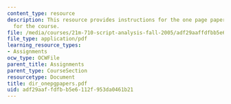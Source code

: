 ```yaml
---
content_type: resource
description: This resource provides instructions for the one page papers to be done
  for the course.
file: /media/courses/21m-710-script-analysis-fall-2005/adf29aaffdfbb5e6112f953da0461b21_dir_onepgpapers.pdf
file_type: application/pdf
learning_resource_types:
- Assignments
ocw_type: OCWFile
parent_title: Assignments
parent_type: CourseSection
resourcetype: Document
title: dir_onepgpapers.pdf
uid: adf29aaf-fdfb-b5e6-112f-953da0461b21
---
```

